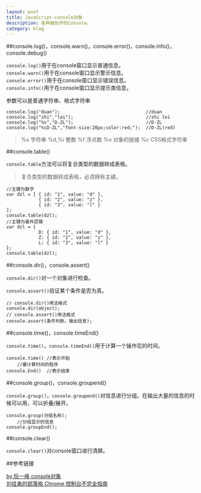 ```yaml
---
layout: post
title: JavaScript-console对象
description: 各种被玩坏的Console。
category: blog
---
```


##console.log()，console.warn()，console.error()，console.info()，console.debug()

`console.log()`用于在console窗口显示普通信息。    
`console.warn()`用于在console窗口显示警示信息。    
`console.error()`用于在console窗口显示错误信息。    
`console.info()`用于在console窗口显示提示类信息。    


参数可以是普通字符串、格式字符串

```
console.log("duan");                                //duan
console.log("zhi","lei");                           //zhi lei
console.log("%s","D-ZL");                           //D-ZL
console.log("%cD-ZL","font-size:20px;color:red;");  //D-ZL(red)
```

> %s      字符串
> %d,%i   整数
> %f      浮点数
> %o      对象的链接
> %c      CSS格式字符串

##console.table()

`console.table`方法可以将复合类型的数据转成表格。

> 复合类型的数据转成表格，必须拥有主键。

```
//主键为数字
var dzl = [ { id: "1", value: "d" },
            { id: "2", value: "z" },
            { id: "3", value: "l" } 
];
console.table(dzl);
//主键为最外层键
var dzl = {
            D: { id: "1", value: "d" },
            Z: { id: "2", value: "z" },
            L: { id: "3", value: "l" }
};
console.table(dzl);
```

##console.dir()，console.assert()

`console.dir()`对一个对象进行检查。

`console.assert()`验证某个条件是否为真。

```
// console.dir()用法格式
console.dir(object);
// console.assert()用法格式
console.assert(条件判断，输出信息);
```

##console.time()，console.timeEnd()

`console.time()`，`console.timeEnd()`用于计算一个操作花的时间。

```
console.time() //表示开始
    //要计算时间的程序
console.End()  //表示结束
```

##console.group()，console.groupend()

`console.group()`，`console.groupend()`对信息进行分组。在输出大量的信息的时候可以用，可以折叠/展开。

```
console.group(分组名称);
    //分组显示的信息
console.groupEnd();
```

##console.clear()

`console.clear()`对console窗口进行清屏。


##参考链接

[by 阮一峰 console对象][1]    
[刘哇勇的部落格 Chrome 控制台不完全指南][2]

[1]:http://javascript.ruanyifeng.com/tool/console.html#toc7
[2]:http://wayou.github.io/2014/09/10/chrome-console-tips-and-tricks/
[3]:https://developer.chrome.com/devtools/docs/console
